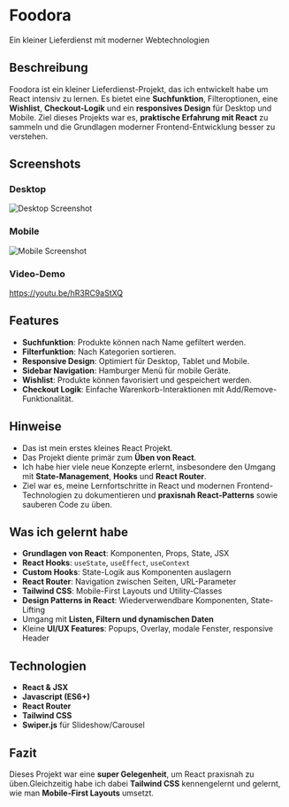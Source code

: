 # Foodora

Ein kleiner Lieferdienst mit moderner Webtechnologien

## Beschreibung

Foodora ist ein kleiner Lieferdienst-Projekt, das ich entwickelt habe um React intensiv zu lernen.
Es bietet eine **Suchfunktion**, Filteroptionen, eine **Wishlist**, **Checkout-Logik** und ein **responsives Design** für Desktop und Mobile.
Ziel dieses Projekts war es, **praktische Erfahrung mit React** zu sammeln und die Grundlagen moderner Frontend-Entwicklung besser zu verstehen.


## Screenshots

### Desktop 
![Desktop Screenshot](./screenshots/foodora-desktop.png)

### Mobile
![Mobile Screenshot](./screenshots/foodora-mobile.png)

### Video-Demo
https://youtu.be/hR3RC9aStXQ


## Features

- **Suchfunktion**: Produkte können nach Name gefiltert werden.
- **Filterfunktion**: Nach Kategorien sortieren.
- **Responsive Design**: Optimiert für Desktop, Tablet und Mobile.
- **Sidebar Navigation**: Hamburger Menü für mobile Geräte.
- **Wishlist**: Produkte können favorisiert und gespeichert werden.
- **Checkout Logik**: Einfache Warenkorb-Interaktionen mit Add/Remove-Funktionalität.

## Hinweise
- Das ist mein erstes kleines React Projekt.
- Das Projekt diente primär zum **Üben von React**.
- Ich habe hier viele neue Konzepte erlernt, insbesondere den Umgang mit **State-Management**, **Hooks** und **React Router**.
- Ziel war es, meine Lernfortschritte in React und modernen Frontend-Technologien zu dokumentieren und **praxisnah React-Patterns** sowie sauberen Code zu üben.

## Was ich gelernt habe

- **Grundlagen von React**: Komponenten, Props, State, JSX
- **React Hooks**: `useState`, `useEffect`, `useContext`
- **Custom Hooks**: State-Logik aus Komponenten auslagern
- **React Router**: Navigation zwischen Seiten, URL-Parameter
- **Tailwind CSS**: Mobile-First Layouts und Utility-Classes
- **Design Patterns in React**: Wiederverwendbare Komponenten, State-Lifting
- Umgang mit **Listen, Filtern und dynamischen Daten**
- Kleine **UI/UX Features**: Popups, Overlay, modale Fenster, responsive Header

## Technologien

- **React & JSX**
- **Javascript (ES6+)**
- **React Router**
- **Tailwind CSS**
- **Swiper.js** für Slideshow/Carousel

## Fazit

Dieses Projekt war eine **super Gelegenheit**, um React praxisnah zu üben.Gleichzeitig habe ich dabei **Tailwind CSS** kennengelernt und gelernt, wie man **Mobile-First Layouts** umsetzt.
